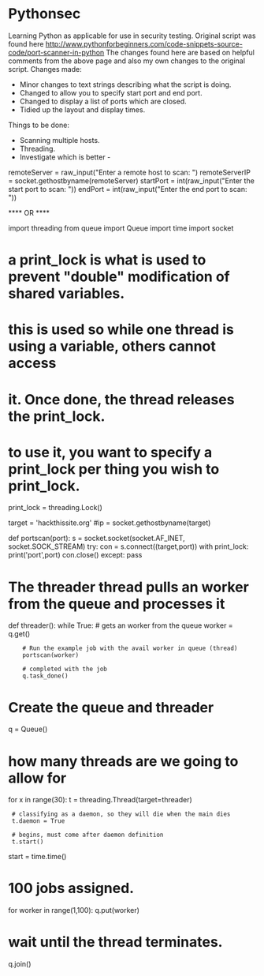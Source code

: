 # Pythonsec
Learning Python as applicable for use in security testing.
Original script was found here http://www.pythonforbeginners.com/code-snippets-source-code/port-scanner-in-python
The changes found here are based on helpful comments from the above page and also my own changes to the original script.
Changes made:
- Minor changes to text strings describing what the script is doing.
- Changed to allow you to specify start port and end port.
- Changed to display a list of ports which are closed.
- Tidied up the layout and display times.

Things to be done:
- Scanning multiple hosts.
- Threading.
- Investigate which is better - 

remoteServer    = raw_input("Enter a remote host to scan: ")
remoteServerIP  = socket.gethostbyname(remoteServer)
startPort = int(raw_input("Enter the start port to scan: "))
endPort = int(raw_input("Enter the end port to scan: "))

**** OR ****

import threading
from queue import Queue
import time
import socket

# a print_lock is what is used to prevent "double" modification of shared variables.
# this is used so while one thread is using a variable, others cannot access
# it. Once done, the thread releases the print_lock.
# to use it, you want to specify a print_lock per thing you wish to print_lock.
print_lock = threading.Lock()

target = 'hackthissite.org'
#ip = socket.gethostbyname(target)

def portscan(port):
    s = socket.socket(socket.AF_INET, socket.SOCK_STREAM)
    try:
        con = s.connect((target,port))
        with print_lock:
            print('port',port)
        con.close()
    except:
        pass


# The threader thread pulls an worker from the queue and processes it
def threader():
    while True:
        # gets an worker from the queue
        worker = q.get()

        # Run the example job with the avail worker in queue (thread)
        portscan(worker)

        # completed with the job
        q.task_done()


# Create the queue and threader 
q = Queue()

# how many threads are we going to allow for
for x in range(30):
     t = threading.Thread(target=threader)

     # classifying as a daemon, so they will die when the main dies
     t.daemon = True

     # begins, must come after daemon definition
     t.start()


start = time.time()

# 100 jobs assigned.
for worker in range(1,100):
    q.put(worker)

# wait until the thread terminates.
q.join()
